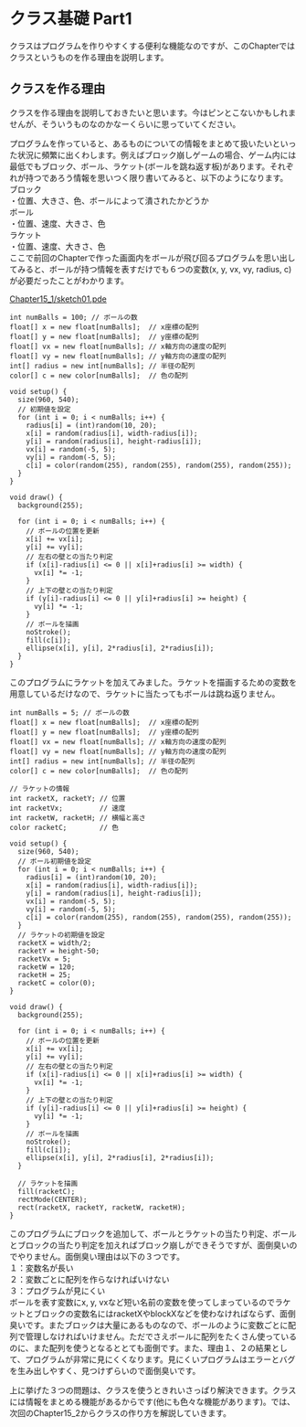# クラス基礎 Part1

クラスはプログラムを作りやすくする便利な機能なのですが、このChapterではクラスというものを作る理由を説明します。

## クラスを作る理由
クラスを作る理由を説明しておきたいと思います。今はピンとこないかもしれませんが、そういうものなのかなーくらいに思っていてください。

プログラムを作っていると、あるものについての情報をまとめて扱いたいといった状況に頻繁に出くわします。例えばブロック崩しゲームの場合、ゲーム内には最低でもブロック、ボール、ラケット(ボールを跳ね返す板)があります。それぞれが持つであろう情報を思いつく限り書いてみると、以下のようになります。<br>
ブロック<br>
・位置、大きさ、色、ボールによって潰されたかどうか<br>
ボール<br>
・位置、速度、大きさ、色<br>
ラケット<br>
・位置、速度、大きさ、色<br>
ここで前回のChapterで作った画面内をボールが飛び回るプログラムを思い出してみると、ボールが持つ情報を表すだけでも６つの変数(x, y, vx, vy, radius, c)が必要だったことがわかります。

[Chapter15_1/sketch01.pde](github:Chapter15_1/sketch01/sketch01.pde)

```processing
int numBalls = 100; // ボールの数
float[] x = new float[numBalls];  // x座標の配列
float[] y = new float[numBalls];  // y座標の配列
float[] vx = new float[numBalls]; // x軸方向の速度の配列
float[] vy = new float[numBalls]; // y軸方向の速度の配列
int[] radius = new int[numBalls]; // 半径の配列
color[] c = new color[numBalls];  // 色の配列

void setup() {
  size(960, 540);
  // 初期値を設定
  for (int i = 0; i < numBalls; i++) {
    radius[i] = (int)random(10, 20);
    x[i] = random(radius[i], width-radius[i]);
    y[i] = random(radius[i], height-radius[i]);
    vx[i] = random(-5, 5);
    vy[i] = random(-5, 5);
    c[i] = color(random(255), random(255), random(255), random(255));
  }
}

void draw() {
  background(255);

  for (int i = 0; i < numBalls; i++) {
    // ボールの位置を更新
    x[i] += vx[i];
    y[i] += vy[i];
    // 左右の壁との当たり判定
    if (x[i]-radius[i] <= 0 || x[i]+radius[i] >= width) {
      vx[i] *= -1;
    }
    // 上下の壁との当たり判定
    if (y[i]-radius[i] <= 0 || y[i]+radius[i] >= height) {
      vy[i] *= -1;
    }
    // ボールを描画
    noStroke();
    fill(c[i]);
    ellipse(x[i], y[i], 2*radius[i], 2*radius[i]);
  }
}
```

このプログラムにラケットを加えてみました。ラケットを描画するための変数を用意しているだけなので、ラケットに当たってもボールは跳ね返りません。

```processing
int numBalls = 5; // ボールの数
float[] x = new float[numBalls];  // x座標の配列
float[] y = new float[numBalls];  // y座標の配列
float[] vx = new float[numBalls]; // x軸方向の速度の配列
float[] vy = new float[numBalls]; // y軸方向の速度の配列
int[] radius = new int[numBalls]; // 半径の配列
color[] c = new color[numBalls];  // 色の配列

// ラケットの情報
int racketX, racketY; // 位置
int racketVx;         // 速度
int racketW, racketH; // 横幅と高さ
color racketC;        // 色

void setup() {
  size(960, 540);
  // ボール初期値を設定
  for (int i = 0; i < numBalls; i++) {
    radius[i] = (int)random(10, 20);
    x[i] = random(radius[i], width-radius[i]);
    y[i] = random(radius[i], height-radius[i]);
    vx[i] = random(-5, 5);
    vy[i] = random(-5, 5);
    c[i] = color(random(255), random(255), random(255), random(255));
  }
  // ラケットの初期値を設定
  racketX = width/2;
  racketY = height-50;
  racketVx = 5;
  racketW = 120;
  racketH = 25;
  racketC = color(0);
}

void draw() {
  background(255);

  for (int i = 0; i < numBalls; i++) {
    // ボールの位置を更新
    x[i] += vx[i];
    y[i] += vy[i];
    // 左右の壁との当たり判定
    if (x[i]-radius[i] <= 0 || x[i]+radius[i] >= width) {
      vx[i] *= -1;
    }
    // 上下の壁との当たり判定
    if (y[i]-radius[i] <= 0 || y[i]+radius[i] >= height) {
      vy[i] *= -1;
    }
    // ボールを描画
    noStroke();
    fill(c[i]);
    ellipse(x[i], y[i], 2*radius[i], 2*radius[i]);
  }

  // ラケットを描画
  fill(racketC);
  rectMode(CENTER);
  rect(racketX, racketY, racketW, racketH);
}
```

このプログラムにブロックを追加して、ボールとラケットの当たり判定、ボールとブロックの当たり判定を加えればブロック崩しができそうですが、面倒臭いのでやりません。面倒臭い理由は以下の３つです。<br>
１：変数名が長い<br>
２：変数ごとに配列を作らなければいけない<br>
３：プログラムが見にくい<br>
ボールを表す変数にx, y, vxなど短い名前の変数を使ってしまっているのでラケットとブロックの変数名にはracketXやblockXなどを使わなければならず、面倒臭いです。またブロックは大量にあるものなので、ボールのように変数ごとに配列で管理しなければいけません。ただでさえボールに配列をたくさん使っているのに、また配列を使うとなるととても面倒です。また、理由１、２の結果として、プログラムが非常に見にくくなります。見にくいプログラムはエラーとバグを生み出しやすく、見つけずらいので面倒臭いです。

上に挙げた３つの問題は、クラスを使うときれいさっぱり解決できます。クラスには情報をまとめる機能があるからです(他にも色々な機能があります)。では、次回のChapter15_2からクラスの作り方を解説していきます。
